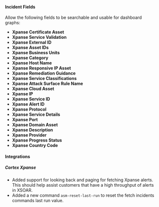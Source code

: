 
#### Incident Fields

Allow the following fields to be searchable and usable for dashboard graphs:

- **Xpanse Certificate Asset**
- **Xpanse Service Validation**
- **Xpanse External ID**
- **Xpanse Asset IDs**
- **Xpanse Business Units**
- **Xpanse Category**
- **Xpanse Host Name**
- **Xpanse Responsive IP Asset**
- **Xpanse Remediation Guidance**
- **Xpanse Service Classifications**
- **Xpanse Attack Surface Rule Name**
- **Xpanse Cloud Asset**
- **Xpanse IP**
- **Xpanse Service ID**
- **Xpanse Alert ID**
- **Xpanse Protocol**
- **Xpanse Service Details**
- **Xpanse Port**
- **Xpanse Domain Asset**
- **Xpanse Description**
- **Xpanse Provider**
- **Xpanse Progress Status**
- **Xpanse Country Code**

#### Integrations

##### Cortex Xpanse

- Added support for looking back and paging for fetching Xpanse alerts. This should help assist customers that have a high throughput of alerts in XSOAR.
- Added a new command `asm-reset-last-run` to reset the fetch incidents commands last run value.
